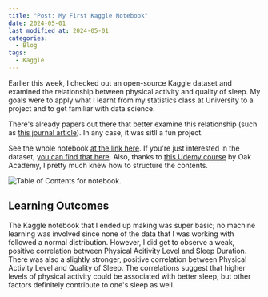 ```yaml
---
title: "Post: My First Kaggle Notebook"
date: 2024-05-01
last_modified_at: 2024-05-01
categories:
  - Blog
tags:
  - Kaggle
---
```


Earlier this week, I checked out an open-source Kaggle dataset and examined the relationship between physical activity and quality of sleep. My goals were to apply what I learnt from my statistics class at University to a project and to get familiar with data science.

There's already papers out there that better examine this relationship (such as <a href="https://pubmed.ncbi.nlm.nih.gov/37095143/" target="blank">this journal article</a>). In any case, it was sitll a fun project.

See the whole notebook <a href="https://www.kaggle.com/code/giulianoverdone/up-to-date-sleep-health-and-lifestyle-analysis" target="blank">at the link here</a>. If you're just interested in the dataset, <a href="https://www.kaggle.com/datasets/imaginativecoder/sleep-health-data-sampled" target="blank">you can find that here</a>. Also, thanks to <a href="https://www.udemy.com/course/machine-learning-project-heart-attack-prediction-analysis/" target="blank">this Udemy course</a> by Oak Academy, I pretty much knew how to structure the contents.

<img src="{{ site.url }}{{ site.baseurl }}/assets/images/blog/2024/kaggle-contents.png" alt="Table of Contents for notebook.">

## Learning Outcomes

The Kaggle notebook that I ended up making was super basic; no machine learning was involved since none of the data that I was working with followed a normal distribution. However, I did get to observe a weak, positive correlation between Physical Acitivity Level and Sleep Duration. There was also a slightly stronger, positive correlation between Physical Activity Level and Quality of Sleep. The correlations suggest that higher levels of physical activity could be associated with better sleep, but other factors definitely contribute to one's sleep as well.
